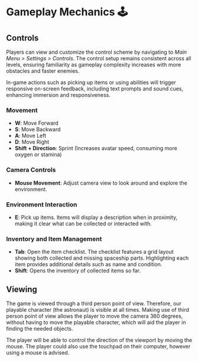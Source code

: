 # Gameplay Mechanics :joystick:

## Controls
Players can view and customize the control scheme by navigating to *Main Menu > Settings > Controls*. The control setup remains consistent across all levels, ensuring familiarity as gameplay complexity increases with more obstacles and faster enemies.

In-game actions such as picking up items or using abilities will trigger responsive on-screen feedback, including text prompts and sound cues, enhancing immersion and responsiveness.

### Movement
- **W**: Move Forward
- **S**: Move Backward
- **A**: Move Left
- **D**: Move Right
- **Shift + Direction**: Sprint (Increases avatar speed, consuming more oxygen or stamina)

### Camera Controls
- **Mouse Movement**: Adjust camera view to look around and explore the environment.

### Environment Interaction
- **E**: Pick up items. Items will display a description when in proximity, making it clear what can be collected or interacted with.

### Inventory and Item Management
- **Tab**: Open the item checklist. The checklist features a grid layout showing both collected and missing spaceship parts. Highlighting each item provides additional details such as name and condition.
- **Shift**: Opens the inventory of collected items so far.

## Viewing

The game is viewed through a third person point of view. Therefore, our playable character (the astronaut) is visible at all times. Making use of third person point of view allows the player to move the camera 360 degrees, without having to move the playable character, which will aid the player in finding the needed objects.

The player will be able to control the direction of the viewport by moving the mouse. The player could also use the touchpad on their computer, however using a mouse is advised.